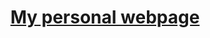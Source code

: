 <h1 align="center">
  <a href="https://armiadata.github.io/">My personal webpage</a>
  <br>
  <br>
</h1>
